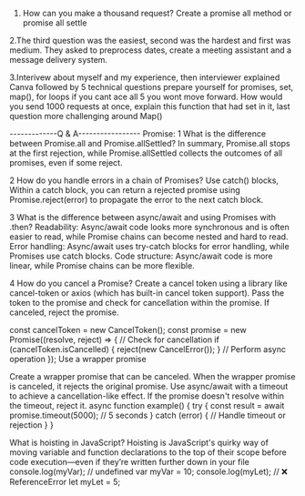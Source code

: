 1. How can you make a thousand request? 
Create a promise all method or promise all settle

2.The third question was the easiest, second was the hardest and first was medium. They asked to preprocess dates, create a meeting assistant and a message delivery system.

3.Interivew about myself and my experience, then interviewer explained Canva followed by 5 technical questions prepare yourself for promises, set, map(), for loops if you cant ace all 5 you wont move forward. How would you send 1000 requests at once, explain this function that had set in it, last question more challenging around Map() 


-------------Q & A-----------------
Promise:
1 What is the difference between Promise.all and Promise.allSettled?
In summary, Promise.all stops at the first rejection, while Promise.allSettled collects the outcomes of all promises, even if some reject.

2 How do you handle errors in a chain of Promises?
Use catch() blocks, Within a catch block, you can return a rejected promise using Promise.reject(error) to propagate the error to the next catch block.

3 What is the difference between async/await and using Promises with .then?
Readability: Async/await code looks more synchronous and is often easier to read, while Promise chains can become nested and hard to read.
Error handling: Async/await uses try-catch blocks for error handling, while Promises use catch blocks.
Code structure: Async/await code is more linear, while Promise chains can be more flexible.

4 How do you cancel a Promise?
Create a cancel token using a library like cancel-token or axios (which has built-in cancel token support). Pass the token to the promise and check for cancellation within the promise. If canceled, reject the promise.

const cancelToken = new CancelToken();
const promise = new Promise((resolve, reject) => {
  // Check for cancellation
  if (cancelToken.isCancelled) {
    reject(new CancelError());
  }
  // Perform async operation
});
Use a wrapper promise

Create a wrapper promise that can be canceled. When the wrapper promise is canceled, it rejects the original promise.
Use async/await with a timeout to achieve a cancellation-like effect. If the promise doesn't resolve within the timeout, reject it.
async function example() {
  try {
    const result = await promise.timeout(5000); // 5 seconds
  } catch (error) {
    // Handle timeout or rejection
  }
}


What is hoisting in JavaScript?
Hoisting is JavaScript's quirky way of moving variable and function declarations to the top of their scope before code execution—even if they’re written further down in your file
console.log(myVar); // undefined
var myVar = 10;
console.log(myLet); // ❌ ReferenceError
let myLet = 5;
